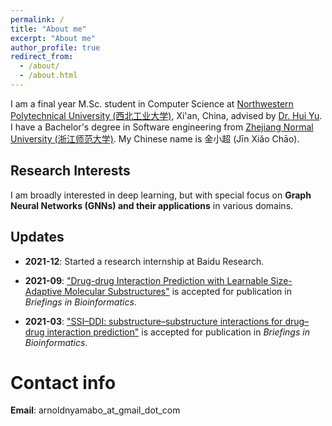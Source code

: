 ```yaml
---
permalink: /
title: "About me"
excerpt: "About me"
author_profile: true
redirect_from: 
  - /about/
  - /about.html
---
```


I am a final year M.Sc. student in Computer Science at [Northwestern Polytechnical University (西北工业大学)](http://en.nwpu.edu.cn/), Xi'an, China, advised by [Dr. Hui Yu](https://teacher.nwpu.edu.cn/yuhui.html). I have a Bachelor's degree in Software engineering from [Zhejiang Normal University (浙江师范大学)](http://zjnu.edu.cn/). 
My Chinese name is 金小超 (Jīn Xiǎo Chāo). 


Research Interests
------
I am broadly interested in deep learning, but with special focus on **Graph Neural Networks (GNNs) and their applications** in various domains. 

Updates
------
- **2021-12**: Started a research internship at Baidu Research. 

- **2021-09**: ["Drug-drug Interaction Prediction with Learnable Size-Adaptive Molecular Substructures"](https://doi.org/10.1093/bib/bbab441) is accepted for publication in *Briefings in Bioinformatics*.

- **2021-03**: ["SSI–DDI: substructure–substructure interactions for drug–drug interaction prediction"]( https://doi.org/10.1093/bib/bbab133) is accepted for publication in *Briefings in Bioinformatics*.


Contact info
===
**Email**: arnoldnyamabo_at_gmail_dot_com

